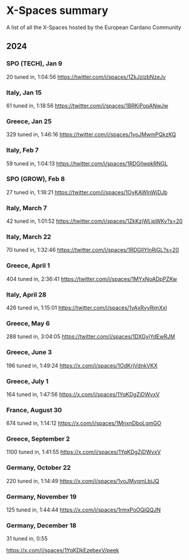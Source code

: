 # X-Spaces summary
A list of all the X-Spaces hosted by the European Cardano Community

## 2024

### SPO (TECH), Jan 9
20 tuned in, 1:04:56
https://twitter.com/i/spaces/1ZkJzjzbNzeJv

### Italy, Jan 15
61 tuned in, 1:18:56
https://twitter.com/i/spaces/1BRKjPopANwJw

### Greece, Jan 25
329 tuned in, 1:46:16
https://twitter.com/i/spaces/1yoJMwmPQkzKQ

### Italy, Feb 7
59 tuned in, 1:04:13
https://twitter.com/i/spaces/1RDGllwpkRNGL

### SPO (GROW), Feb 8
27 tuned in, 1:18:21
https://twitter.com/i/spaces/1OyKAWlnWjDJb

### Italy, March 7
42 tuned in, 1:01:52
https://twitter.com/i/spaces/1ZkKzjWLjpWKv?s=20

### Italy, March 22
70 tuned in, 1:32:46
https://twitter.com/i/spaces/1RDGllYlnRjGL?s=20

### Greece, April 1
404 tuned in, 2:36:41
https://twitter.com/i/spaces/1MYxNoADpPZKw

### Italy, April 28
426 tuned in, 1:15:01
https://twitter.com/i/spaces/1vAxRvyRjmXxl

### Greece, May 6
288 tuned in, 3:04:05
https://twitter.com/i/spaces/1DXGyjYdEwRJM

### Greece, June 3
196 tuned in, 1:49:24
https://x.com/i/spaces/1OdKrjVdnkVKX

### Greece, July 1
164 tuned in, 1:47:56
https://x.com/i/spaces/1YqKDgZjDWvxV

### France, August 30
674 tuned in, 1:14:12
https://x.com/i/spaces/1MnxnDboLgmGO

### Greece, September 2
1100 tuned in, 1:41:55
https://x.com/i/spaces/1YqKDgZjDWvxV

### Germany, October 22
220 tuned in, 1:14:49
https://x.com/i/spaces/1yoJMyqmLbjJQ

### Germany, November 19
125 tuned in, 1:44:44
https://x.com/i/spaces/1rmxPoOQjQQJN



### Germany, December 18

31 tuned in, 0:55

https://x.com/i/spaces/1YqKDkEzebexV/peek

